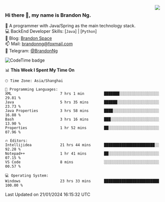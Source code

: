 <img  align="right" src="https://github-readme-stats-brandon0824.vercel.app/api/top-langs/?username=brandon0824&layout=compact">

### Hi there 👋, my name is Brandon Ng.

🌱 A programmer with Java/Spring as the main technology stack.  
💻 BackEnd Developer Skills: [`Java`] | [`Python`]  
📝 Blog: [Brandon Space](https://brandonng.tech)  
📫 Mail: brandonng@foxmail.com  
📰 Telegram: [@BrandonNg](https://t.me/BrandonNg24)  

![CodeTime badge](https://img.shields.io/endpoint?style=flat-square&url=https%3A%2F%2Fapi.codetime.dev%2Fshield%3Fid%3D128%26project%3D%26in%3D604800000)

<!--START_SECTION:waka-->
📊 **This Week I Spent My Time On** 

```text
🕑︎ Time Zone: Asia/Shanghai

💬 Programming Languages: 
XML                      7 hrs 1 min         ███████░░░░░░░░░░░░░░░░░░   29.81 % 
Java                     5 hrs 35 mins       ██████░░░░░░░░░░░░░░░░░░░   23.73 % 
Java Properties          3 hrs 58 mins       ████░░░░░░░░░░░░░░░░░░░░░   16.88 % 
Bash                     3 hrs 16 mins       ███░░░░░░░░░░░░░░░░░░░░░░   13.90 % 
Properties               1 hr 52 mins        ██░░░░░░░░░░░░░░░░░░░░░░░   07.96 % 

🔥 Editors: 
Intellijidea             21 hrs 44 mins      ███████████████████████░░   92.28 % 
Notepad++                1 hr 41 mins        ██░░░░░░░░░░░░░░░░░░░░░░░   07.15 % 
VS Code                  8 mins              ░░░░░░░░░░░░░░░░░░░░░░░░░   00.57 % 

💻 Operating System: 
Windows                  23 hrs 33 mins      █████████████████████████   100.00 % 
```


 Last Updated on 21/01/2024 16:15:32 UTC
<!--END_SECTION:waka-->
